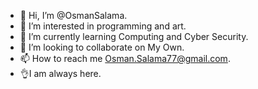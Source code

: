 - 👋 Hi, I’m @OsmanSalama.
- 👀 I’m interested in programming and art.
- 🌱 I’m currently learning Computing and Cyber Security.
- 💞️ I’m looking to collaborate on My Own.
- 📫 How to reach me Osman.Salama77@gmail.com.
- 👌I am always here.

<!---
OsmanSalama/OsmanSalama is a ✨ special ✨ repository because its `README.md` (this file) appears on your GitHub profile.
You can click the Preview link to take a look at your changes.
--->
